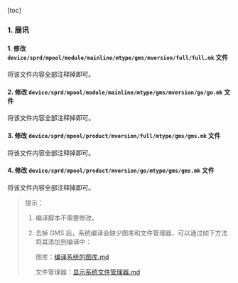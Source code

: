 [toc]

### 1. 展讯

#### 1. 修改 `device/sprd/mpool/module/mainline/mtype/gms/mversion/full/full.mk` 文件

将该文件内容全部注释掉即可。

#### 2. 修改 `device/sprd/mpool/module/mainline/mtype/gms/mversion/go/go.mk` 文件

将该文件内容全部注释掉即可。

#### 3. 修改 `device/sprd/mpool/product/mversion/full/mtype/gms/gms.mk` 文件

将该文件内容全部注释掉即可。

#### 4. 修改 `device/sprd/mpool/product/mversion/go/mtype/gms/gms.mk` 文件

将该文件内容全部注释掉即可。

> 提示：
>
> 1. 编译脚本不需要修改。
>
> 2. 去掉 GMS 后，系统编译会缺少图库和文件管理器，可以通过如下方法将其添加到编译中：
>
>    图库：[编译系统的图库.md](../图库/编译系统的图库.md)
>
>    文件管理器：[显示系统文件管理器.md](../文件管理器/显示系统文件管理器.md)

